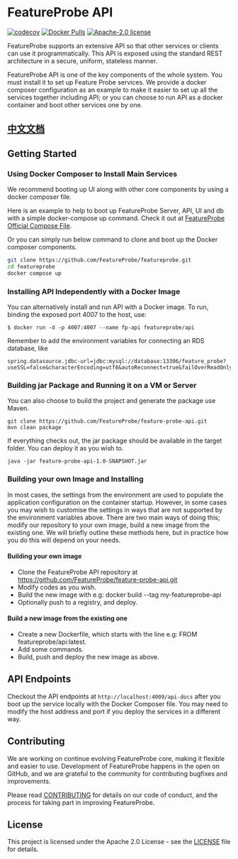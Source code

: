 # FeatureProbe API

[![codecov](https://codecov.io/gh/FeatureProbe/FeatureProbe/feature-probe-api/branch/main/graph/badge.svg?token=JVJWQUUIJH)](https://codecov.io/gh/FeatureProbe/feature-probe-api)
[![Docker Pulls](https://img.shields.io/docker/pulls/featureprobe/api)](https://hub.docker.com/u/featureprobe)
[![Apache-2.0 license](https://img.shields.io/github/license/FeatureProbe/FeatureProbe)](https://github.com/FeatureProbe/FeatureProbe/blob/main/LICENSE)

FeatureProbe supports an extensive API so that other services or clients can use it programmatically.
This API is exposed using the standard REST architecture in a secure, uniform, stateless manner.

FeatureProbe API is one of the key components of the whole system. You must install it to set up Feature Probe services.
We provide a docker composer configuration as an example to make it easier to set up all the services together including
API;
or you can choose to run API as a docker container and boot other services one by one.


## [中文文档](https://docs.featureprobe.io/zh-CN/)

## Getting Started

### Using Docker Composer to Install Main Services

We recommend booting up UI along with other core components by using a docker composer file.

Here is an example to help to boot up FeatureProbe Server, API, UI and db with a simple docker-compose up command.
Check it out at [FeatureProbe Official Compose File](https://github.com/FeatureProbe/featureprobe).

Or you can simply run below command to clone and boot up the Docker composer components.

``` bash
git clone https://github.com/FeatureProbe/featureprobe.git
cd featureprobe
docker compose up
```

### Installing API Independently with a Docker Image

You can alternatively install and run API with a Docker image. To run, binding the exposed port 4007 to the host, use:

```
$ docker run -d -p 4007:4007 --name fp-api featureprobe/api
```

Remember to add the environment variables for connecting an RDS database, like

```angular2svg
spring.datasource.jdbc-url=jdbc:mysql://database:13306/feature_probe?useSSL=false&characterEncoding=utf8&autoReconnect=true&failOverReadOnly=false&rewriteBatchedStatements=TRUE&useSSL=false&serverTimezone=Asia/Shanghai
```

### Building jar Package and Running it on a VM or Server

You can also choose to build the project and generate the package use Maven.

```
git clone https://github.com/FeatureProbe/feature-probe-api.git
mvn clean package
```

If everything checks out, the jar package should be available in the target folder.
You can deploy it as you wish to.

```
java -jar feature-probe-api-1.0-SNAPSHOT.jar
```

### Building your own Image and Installing

In most cases, the settings from the environment are used to populate the application configuration on the container
startup.
However, in some cases you may wish to customise the settings in ways that are not supported by the environment
variables above.
There are two main ways of doing this; modify our repository to your own image, build a new image from the existing one.
We will briefly outline these methods here, but in practice how you do this will depend on your needs.

#### Building your own image

* Clone the FeatureProbe API repository at https://github.com/FeatureProbe/feature-probe-api.git
* Modify codes as you wish.
* Build the new image with e.g: docker build --tag my-featureprobe-api
* Optionally push to a registry, and deploy.

#### Build a new image from the existing one

* Create a new Dockerfile, which starts with the line e.g: FROM featureprobe/api:latest.
* Add some commands.
* Build, push and deploy the new image as above.

## API Endpoints

Checkout the API endpoints at `http://localhost:4009/api-docs` after you boot up the service locally with the
Docker Composer file.
You may need to modify the host address and port if you deploy the services in a different way.

## Contributing

We are working on continue evolving FeatureProbe core, making it flexible and easier to use.
Development of FeatureProbe happens in the open on GitHub, and we are grateful to the
community for contributing bugfixes and improvements.

Please read [CONTRIBUTING](https://github.com/FeatureProbe/featureprobe/blob/master/CONTRIBUTING.md)
for details on our code of conduct, and the process for taking part in improving FeatureProbe.

## License

This project is licensed under the Apache 2.0 License - see the [LICENSE](LICENSE) file for details.

